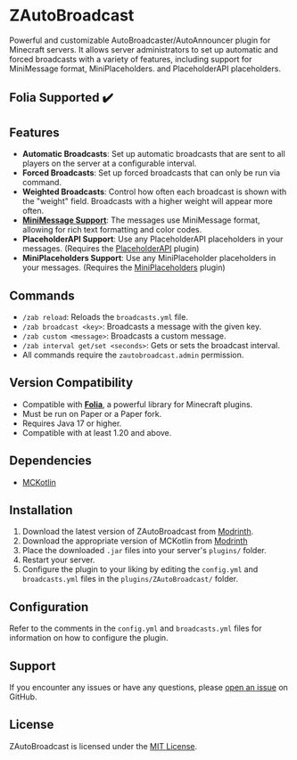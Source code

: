 # ZAutoBroadcast

Powerful and customizable AutoBroadcaster/AutoAnnouncer plugin for Minecraft servers. It allows server administrators to set up automatic and forced broadcasts with a variety of features, including support for MiniMessage format, MiniPlaceholders. and PlaceholderAPI placeholders.

## Folia Supported ✔️

## Features

- **Automatic Broadcasts**: Set up automatic broadcasts that are sent to all players on the server at a configurable interval.
- **Forced Broadcasts**: Set up forced broadcasts that can only be run via command.
- **Weighted Broadcasts**: Control how often each broadcast is shown with the "weight" field. Broadcasts with a higher weight will appear more often.
- **[MiniMessage Support](https://docs.advntr.dev/minimessage/format.html)**: The messages use MiniMessage format, allowing for rich text formatting and color codes.
- **PlaceholderAPI Support**: Use any PlaceholderAPI placeholders in your messages. (Requires the [PlaceholderAPI](https://github.com/PlaceholderAPI/PlaceholderAPI) plugin)
- **MiniPlaceholders Support**: Use any MiniPlaceholder placeholders in your messages. (Requires the [MiniPlaceholders](https://github.com/MiniPlaceholders/MiniPlaceholders/) plugin)


## Commands

- `/zab reload`: Reloads the `broadcasts.yml` file.
- `/zab broadcast <key>`: Broadcasts a message with the given key.
- `/zab custom <message>`: Broadcasts a custom message.
- `/zab interval get/set <seconds>`: Gets or sets the broadcast interval.
- All commands require the `zautobroadcast.admin` permission.

## Version Compatibility

- Compatible with [**Folia**](https://github.com/PaperMC/Folia), a powerful library for Minecraft plugins.
- Must be run on Paper or a Paper fork.
- Requires Java 17 or higher.
- Compatible with at least 1.20 and above.

## Dependencies

- [MCKotlin](https://modrinth.com/plugin/mckotlin)

## Installation

1. Download the latest version of ZAutoBroadcast from [Modrinth](https://modrinth.com/plugin/zautobroadcast/versions).
2. Download the appropriate version of MCKotlin from [Modrinth](https://modrinth.com/plugin/mckotlin)
3. Place the downloaded `.jar` files into your server's `plugins/` folder.
4. Restart your server.
5. Configure the plugin to your liking by editing the `config.yml` and `broadcasts.yml` files in the `plugins/ZAutoBroadcast/` folder.

## Configuration

Refer to the comments in the `config.yml` and `broadcasts.yml` files for information on how to configure the plugin.

## Support

If you encounter any issues or have any questions, please [open an issue](https://github.com/Zepsi/ZAutoBroadcast/issues) on GitHub.

## License

ZAutoBroadcast is licensed under the [MIT License](https://github.com/Zepsi/ZAutoBroadcast/blob/main/LICENSE).
